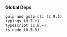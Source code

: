 **Global Deps**

```
gulp and gulp-cli (3.9.1)
typings (0.7.+)
typescript (1.8.+)
ts-node (0.5.5)
```